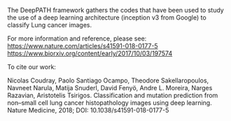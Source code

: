 The DeepPATH framework gathers the codes that have been used to study the use of a deep learning architecture (inception v3 from Google) to classify Lung cancer images.

For more information and reference, please  see:
https://www.nature.com/articles/s41591-018-0177-5
https://www.biorxiv.org/content/early/2017/10/03/197574

To cite our work:

Nicolas Coudray, Paolo Santiago Ocampo, Theodore Sakellaropoulos, Navneet Narula, Matija Snuderl, David Fenyö, Andre L. Moreira, Narges Razavian, Aristotelis Tsirigos. Classification and mutation prediction from non–small cell lung cancer histopathology images using deep learning. Nature Medicine, 2018; DOI: 10.1038/s41591-018-0177-5


